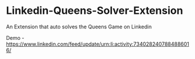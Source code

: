 # Linkedin-Queens-Solver-Extension
An Extension that auto solves the Queens Game on Linkedin

Demo - https://www.linkedin.com/feed/update/urn:li:activity:7340282407884886016/
